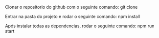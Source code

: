 Clonar o repositorio do github com o seguinte comando:
git clone 

Entrar na pasta do projeto e rodar o seguinte comando:
npm install

Após instalar todas as dependencias, rodar o seguinte comando:
npm run start
